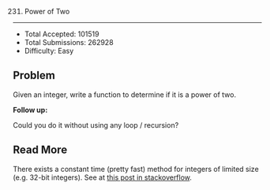 231. Power of Two
---

- Total Accepted: 101519
- Total Submissions: 262928
- Difficulty: Easy


Problem
---
Given an integer, write a function to determine if it is a power of two.

**Follow up:**

Could you do it without using any loop / recursion?


Read More
---
There exists a constant time (pretty fast) method for integers of limited size (e.g. 32-bit integers). See at [this post in stackoverflow][R1].


[R1]: http://stackoverflow.com/questions/1804311/how-to-check-if-an-integer-is-a-power-of-3
